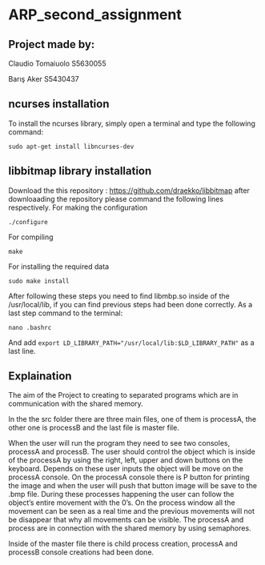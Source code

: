 # ARP_second_assignment


## Project made by:

Claudio Tomaiuolo S5630055

Barış Aker S5430437

## ncurses installation
To install the ncurses library, simply open a terminal and type the following command:
```console
sudo apt-get install libncurses-dev
```
## libbitmap library installation

Download the this repository : https://github.com/draekko/libbitmap after downloaading the repository please command the following lines respectively. 
For making the configuration
```console
./configure 
```

For compiling
```console
make
```

For installing the required data
```console
sudo make install
```

After following these steps you need to find libmbp.so inside of the /usr/local/lib, if you can find previous steps had been done correctly. 
As a last step command to the terminal:
```console
nano .bashrc
```
And add  `export LD_LIBRARY_PATH="/usr/local/lib:$LD_LIBRARY_PATH"` as a last line. 

## Explaination 

The aim of the Project to creating to separated programs which are in communication with the shared memory. 

In the the src folder there are three main files, one of them is processA, the other one is processB and the last file is master file. 

When the user will run the program they need to see two consoles, processA and processB. The user should control the object which is inside of the processA by using the right, left, upper and down buttons on the keyboard. Depends on these user inputs the object will be move on the processA console. On the processA console there is P button for printing the image and when the user will push that button image will be save to the .bmp file. During these processes happening the user can follow the object’s entire movement with the 0’s. On the process window all the movement can be seen as a real time and the previous movements will not be disappear that why all movements can be visible. The processA and process are in connection with the shared memory by using semaphores. 

Inside of the master file there is child process creation, processA and processB console creations had been done. 



